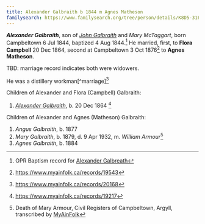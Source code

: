 ```yaml
---
title: Alexander Galbraith b 1844 m Agnes Matheson
familysearch: https://www.familysearch.org/tree/person/details/K8D5-31F
---
```

***Alexander Galbraith***, son of *[John Galbraith](galbreath-john-1815.md)* and *Mary McTaggart*, born Campbeltown 6 Jul 1844, baptized 4 Aug 1844.[^birth] He married, first, to **Flora Campbell** 20 Dec 1864, second at Campbeltown 3 Oct 1876[^marriage2] to **Agnes Matheson**.

TBD: marriage record indicates both were widowers.

He was a distillery workman[^marriage][^mary-marriage]

Children of Alexander and Flora (Campbell) Galbraith:

1. *[Alexander Galbraith](galbraith-alexander-1864.md)*, b. 20 Dec 1864 [^alexander-birth]

Children of Alexander and Agnes (Matheson) Galbraith:

1. *Angus Galbraith*, b. 1877
2. *Mary Galbraith*, b. 1879, d. 9 Apr 1932, m. *William Armour*[^mary-death]
3. *Agnes Galbraith*, b. 1884

[^birth]: OPR Baptism record for [Alexander Galbreath](/sources/opr-campbeltown-births.md#1844-08-04-alexander-galbreath)

[^alexander-birth]: https://www.myainfolk.ca/records/19217

[^marriage2]: https://www.myainfolk.ca/records/19543

[^mary-marriage]: https://www.myainfolk.ca/records/20168

[^mary-death]: Death of Mary Armour, Civil Registers of Campbeltown, Argyll, transcribed by [MyAinFolk](https://www.myainfolk.ca/records/17978)
